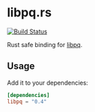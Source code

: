 # libpq.rs

[![Build Status](https://gitlab.com/sanpi/libpq.rs/badges/master/pipeline.svg)](https://gitlab.com/sanpi/libpq.rs/commits/master)

Rust safe binding for [libpq](https://www.postgresql.org/docs/current/libpq.html).

## Usage

Add it to your dependencies:

```toml
[dependencies]
libpq = "0.4"
```
